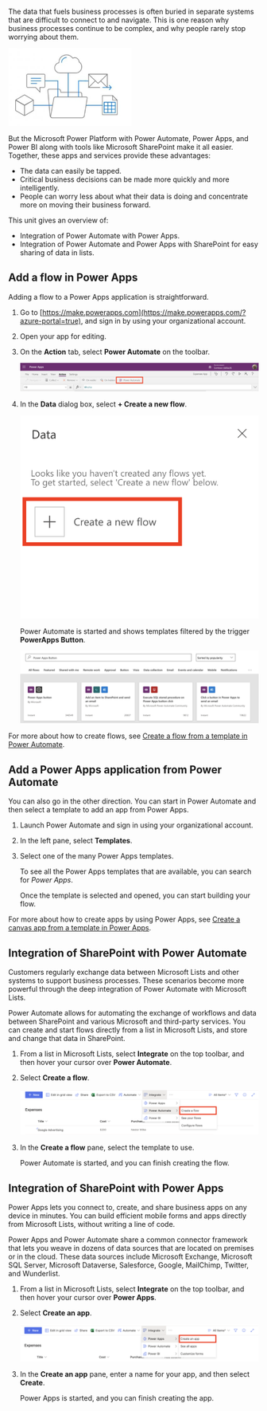 The data that fuels business processes is often buried in separate systems that are difficult to connect to and navigate. This is one reason why business processes continue to be complex, and why people rarely stop worrying about them.

![Diagram of flow of a cube, comment bubble, cloud, email, and spreadsheet.](../media/flow-plan.png)

But the Microsoft Power Platform with Power Automate, Power Apps, and Power BI along with tools like Microsoft SharePoint make it all easier. Together, these apps and services provide these advantages:

- The data can easily be tapped.
- Critical business decisions can be made more quickly and more intelligently.
- People can worry less about what their data is doing and concentrate more on moving their business forward.

This unit gives an overview of:

- Integration of Power Automate with Power Apps.
- Integration of Power Automate and Power Apps with SharePoint for easy sharing of data in lists.

## Add a flow in Power Apps

Adding a flow to a Power Apps application is straightforward.

1. Go to [https://make.powerapps.com](https://make.powerapps.com/?azure-portal=true), and sign in by using your organizational account.

1. Open your app for editing.

1. On the **Action** tab, select **Power Automate** on the toolbar.

    ![Screenshot of the Power Apps Action tab with the Power Automate button highlighted.](../media/flow-action.png)

1. In the **Data** dialog box, select **+ Create a new flow**.

    ![Screenshot of the Data dialog with the Create a new flow button highlighted.](../media/flow-add.png)

    Power Automate is started and shows templates filtered by the trigger **PowerApps Button**.

    ![Screenshot of search results for PowerApps button.](../media/flow-select-power-app.png)

For more about how to create flows, see [Create a flow from a template in Power Automate](/flow/get-started-logic-template/?azure-portal=true).

## Add a Power Apps application from Power Automate

You can also go in the other direction. You can start in Power Automate and then select a template to add an app from Power Apps.

1. Launch Power Automate and sign in using your organizational account.

1. In the left pane, select **Templates**.

1. Select one of the many Power Apps templates.

    To see all the Power Apps templates that are available, you can search for *Power Apps*.

    Once the template is selected and opened, you can start building your flow.

For more about how to create apps by using Power Apps, see [Create a canvas app from a template in Power Apps](/powerapps/maker/canvas-apps/get-started-test-drive/?azure-portal=true).

## Integration of SharePoint with Power Automate

Customers regularly exchange data between Microsoft Lists and other systems to support business processes. These scenarios become more powerful through the deep integration of Power Automate with Microsoft Lists.

Power Automate allows for automating the exchange of workflows and data between SharePoint and various Microsoft and third-party services. You can create and start flows directly from a list in Microsoft Lists, and store and change that data in SharePoint.

1. From a list in Microsoft Lists, select **Integrate** on the top toolbar, and then hover your cursor over **Power Automate**.

1. Select **Create a flow**.  

    ![Screenshot of SharePoint toolbar with the Flow menu expanded and the Create a flow option highlighted.](../media/flow-sharepoint-flow.png)

1. In the **Create a flow** pane, select the template to use.

    Power Automate is started, and you can finish creating the flow.

## Integration of SharePoint with Power Apps

Power Apps lets you connect to, create, and share business apps on any device in minutes. You can build efficient mobile forms and apps directly from Microsoft Lists, without writing a line of code.

Power Apps and Power Automate share a common connector framework that lets you weave in dozens of data sources that are located on premises or in the cloud. These data sources include Microsoft Exchange, Microsoft SQL Server, Microsoft Dataverse, Salesforce, Google, MailChimp, Twitter, and Wunderlist.

1. From a list in Microsoft Lists, select **Integrate** on the top toolbar, and then hover your cursor over **Power Apps**.

1. Select **Create an app**.

    ![Screenshot of SharePoint toolbar with the PowerApps menu expanded and the Create an app option highlighted.](../media/flow-sharepoint-power-apps.png)

1. In the **Create an app** pane, enter a name for your app, and then select **Create**.

    Power Apps is started, and you can finish creating the app.
